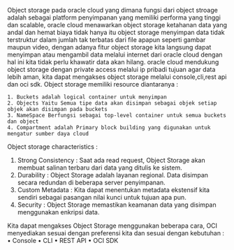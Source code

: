Object storage pada oracle cloud yang dimana fungsi dari object stroage adalah sebagai platform penyimpanan yang memiliki performa yang tinggi dan scalable, oracle cloud menawarkan object storage ketahanan data yang andal dan hemat biaya tidak hanya itu object storage menyimpan data tidak terstruktur dalam jumlah tak terbatas dari file apapun seperti gambar maupun video, dengan adanya fitur object storage kita langsung dapat menyimpan atau mengambil data melalui internet dari oracle cloud dengan hal ini kita tidak perlu khawatir data akan hilang. oracle cloud mendukung object storage dengan private access melalui ip pribadi tujuan agar data lebih aman, kita dapat mengakses object storage melalui console,cli,rest api dan oci sdk. Object storage memiliki resource diantaranya :

    1. Buckets adalah logical container untuk menyimpan
    2. Objects Yaitu Semua tipe data akan disimpan sebagai objek setiap objek akan disimpan pada buckets
    3. NameSpace Berfungsi sebagai top-level container untuk semua buckets dan object
    4. Compartment adalah Primary block building yang digunakan untuk mengatur sumber daya cloud

Object storage characteristics :

1. Strong Consistency : Saat ada read request, Object Storage akan membuat salinan terbaru dari data yang ditulis ke sistem.
2. Durability : Object Storage adalah layanan regional. Data disimpan secara redundan di beberapa server penyimpanan.
3. Custom Metadata : Kita dapat menentukan metadata ekstensif kita sendiri sebagai pasangan nilai kunci untuk tujuan apa pun.
4. Security : Object Storage memastikan keamanan data yang disimpan menggunakan enkripsi data. 

Kita dapat mengakses Object Storage menggunakan beberapa cara, OCI menyediakan sesuai dengan preferensi kita dan sesuai dengan kebutuhan :
• Console
• CLI
• REST API
• OCI SDK
